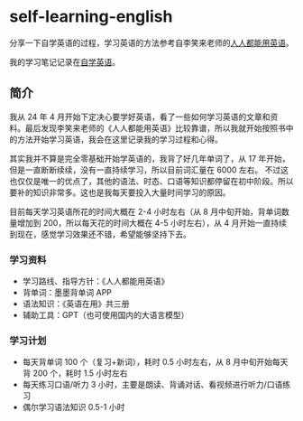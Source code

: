# self-learning-english

分享一下自学英语的过程，学习英语的方法参考自李笑来老师的[人人都能用英语](https://github.com/xiaolai/everyone-can-use-english)。

我的学习笔记记录在[自学英语](https://woai3c.github.io/self-learning-english/)。

## 简介

我从 24 年 4 月开始下定决心要学好英语，看了一些如何学习英语的文章和资料。最后发现李笑来老师的《人人都能用英语》比较靠谱，所以我就开始按照书中的方法开始学习英语，我会在这里记录我的学习过程和心得。

其实我并不算是完全零基础开始学英语的，我背了好几年单词了，从 17 年开始， 但是一直断断续续，没有一直持续学习，所以目前词汇量在 6000 左右。
不过这也仅仅是唯一的优点了，其他的语法、时态、口语等知识都停留在初中阶段。所以要补的知识非常多。这也是我每天要投入大量时间学习的原因。

目前每天学习英语所花的时间大概在 2-4 小时左右（从 8 月中旬开始，背单词数量增加到 200，所以每天花的时间大概在 4-5 小时左右），从 4 月开始一直持续到现在，感觉学习效果还不错，希望能够坚持下去。

### 学习资料

- 学习路线、指导方针：《人人都能用英语》
- 背单词：墨墨背单词 APP
- 语法知识：《英语在用》共三册
- 辅助工具：GPT（也可使用国内的大语言模型）

### 学习计划

- 每天背单词 100 个（复习+新词），耗时 0.5 小时左右，从 8 月中旬开始每天背 200 个，耗时 1.5 小时左右
- 每天练习口语/听力 3 小时，主要是朗读、背诵对话、看视频进行听力/口语练习
- 偶尔学习语法知识 0.5-1 小时
